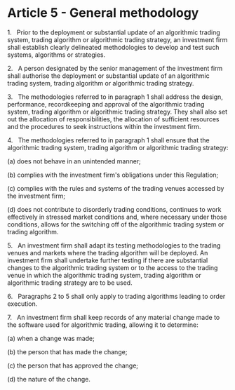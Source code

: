 # Article 5 - General methodology


1.   Prior to the deployment or substantial update of an algorithmic trading system, trading algorithm or algorithmic trading strategy, an investment firm shall establish clearly delineated methodologies to develop and test such systems, algorithms or strategies.

2.   A person designated by the senior management of the investment firm shall authorise the deployment or substantial update of an algorithmic trading system, trading algorithm or algorithmic trading strategy.

3.   The methodologies referred to in paragraph 1 shall address the design, performance, recordkeeping and approval of the algorithmic trading system, trading algorithm or algorithmic trading strategy. They shall also set out the allocation of responsibilities, the allocation of sufficient resources and the procedures to seek instructions within the investment firm.

4.   The methodologies referred to in paragraph 1 shall ensure that the algorithmic trading system, trading algorithm or algorithmic trading strategy:

(a) does not behave in an unintended manner;

(b) complies with the investment firm's obligations under this Regulation;

(c) complies with the rules and systems of the trading venues accessed by the investment firm;

(d) does not contribute to disorderly trading conditions, continues to work effectively in stressed market conditions and, where necessary under those conditions, allows for the switching off of the algorithmic trading system or trading algorithm.

5.   An investment firm shall adapt its testing methodologies to the trading venues and markets where the trading algorithm will be deployed. An investment firm shall undertake further testing if there are substantial changes to the algorithmic trading system or to the access to the trading venue in which the algorithmic trading system, trading algorithm or algorithmic trading strategy are to be used.

6.   Paragraphs 2 to 5 shall only apply to trading algorithms leading to order execution.

7.   An investment firm shall keep records of any material change made to the software used for algorithmic trading, allowing it to determine:

(a) when a change was made;

(b) the person that has made the change;

(c) the person that has approved the change;

(d) the nature of the change.
